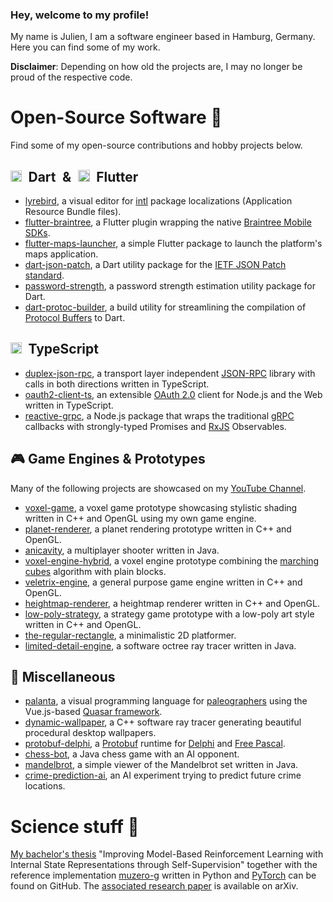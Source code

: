 ### Hey, welcome to my profile!

My name is Julien, I am a software engineer based in Hamburg, Germany. Here you can find some of my work.

**Disclaimer**: Depending on how old the projects are, I may no longer be proud of the respective code.

# Open-Source Software 🔭
Find some of my open-source contributions and hobby projects below.

## <img src="https://dart.dev/assets/shared/dart/icon/64.png" height="18" />&ensp;Dart&ensp;&&ensp;<img src="https://static.cdnlogo.com/logos/f/30/flutter.svg" height="19" />&ensp;Flutter
* [lyrebird](https://github.com/lyrebird-app/launcher), a visual editor for [intl](https://pub.dev/packages/intl) package localizations (Application Resource Bundle files).
* [flutter-braintree](https://github.com/pikaju/flutter-braintree), a Flutter plugin wrapping the native [Braintree Mobile SDKs](https://developer.paypal.com/braintree/docs/reference/overview).
* [flutter-maps-launcher](https://github.com/pikaju/flutter-maps-launcher), a simple Flutter package to launch the platform's maps application.
* [dart-json-patch](https://github.com/pikaju/dart-json-patch), a Dart utility package for the [IETF JSON Patch standard](https://datatracker.ietf.org/doc/html/rfc6902).
* [password-strength](https://github.com/pikaju/password-strength), a password strength estimation utility package for Dart.
* [dart-protoc-builder](https://github.com/pikaju/dart-protoc-builder), a build utility for streamlining the compilation of [Protocol Buffers](https://developers.google.com/protocol-buffers) to Dart.

## <img src="https://www.typescriptlang.org/icons/icon-48x48.png?v=8944a05a8b601855de116c8a56d3b3ae" height="18" />&ensp;TypeScript
* [duplex-json-rpc](https://github.com/pikaju/duplex-json-rpc), a transport layer independent [JSON-RPC](https://www.jsonrpc.org/specification) library with calls in both directions written in TypeScript.
* [oauth2-client-ts](https://github.com/pikaju/oauth2-client-ts), an extensible [OAuth 2.0](https://datatracker.ietf.org/doc/html/rfc6749) client for Node.js and the Web written in TypeScript.
* [reactive-grpc](https://github.com/pikaju/reactive-grpc), a Node.js package that wraps the traditional [gRPC](https://grpc.io/) callbacks with strongly-typed Promises and [RxJS](https://rxjs.dev/) Observables.

## 🎮 Game Engines & Prototypes
Many of the following projects are showcased on my [YouTube Channel](https://www.youtube.com/channel/UCDye5hFy14hdQGohhqpY6LQ).
* [voxel-game](https://github.com/pikaju/voxel-game), a voxel game prototype showcasing stylistic shading written in C++ and OpenGL using my own game engine.
* [planet-renderer](https://github.com/pikaju/planet-renderer), a planet rendering prototype written in C++ and OpenGL.
* [anicavity](https://github.com/pikaju/anicavity), a multiplayer shooter written in Java.
* [voxel-engine-hybrid](https://github.com/pikaju/voxel-hybrid-engine), a voxel engine prototype combining the [marching cubes](https://en.wikipedia.org/wiki/Marching_cubes) algorithm with plain blocks.
* [veletrix-engine](https://github.com/pikaju/veletrix-engine), a general purpose game engine written in C++ and OpenGL.
* [heightmap-renderer](https://github.com/pikaju/heightmap-renderer), a heightmap renderer written in C++ and OpenGL.
* [low-poly-strategy](https://github.com/pikaju/low-poly-strategy), a strategy game prototype with a low-poly art style written in C++ and OpenGL.
* [the-regular-rectangle](https://github.com/pikaju/the-regular-rectangle), a minimalistic 2D platformer.
* [limited-detail-engine](https://github.com/pikaju/limited-detail-engine), a software octree ray tracer written in Java.

## 🌌 Miscellaneous
* [palanta](https://github.com/palanta/palanta/releases/tag/v1.0), a visual programming language for [paleographers](https://en.wikipedia.org/wiki/Palaeography) using the Vue.js-based [Quasar framework](https://quasar.dev/).
* [dynamic-wallpaper](https://github.com/pikaju/dynamic-wallpaper), a C++ software ray tracer generating beautiful procedural desktop wallpapers.
* [protobuf-delphi](https://github.com/pikaju/protobuf-delphi), a [Protobuf](https://developers.google.com/protocol-buffers) runtime for [Delphi](https://www.embarcadero.com/de/products/delphi) and [Free Pascal](https://www.freepascal.org/).
* [chess-bot](https://github.com/pikaju/chess-bot), a Java chess game with an AI opponent.
* [mandelbrot](https://github.com/pikaju/mandelbrot), a simple viewer of the Mandelbrot set written in Java.
* [crime-prediction-ai](https://github.com/pikaju/crime-prediction-ai), an AI experiment trying to predict future crime locations.

# Science stuff 🔬
[My bachelor's thesis](https://github.com/pikaju/bachelors-thesis) "Improving Model-Based Reinforcement Learning with Internal State Representations through Self-Supervision" together with the reference implementation [muzero-g](https://github.com/pikaju/muzero-g) written in Python and [PyTorch](https://pytorch.org/) can be found on GitHub. The [associated research paper](https://arxiv.org/abs/2102.05599) is available on arXiv.
